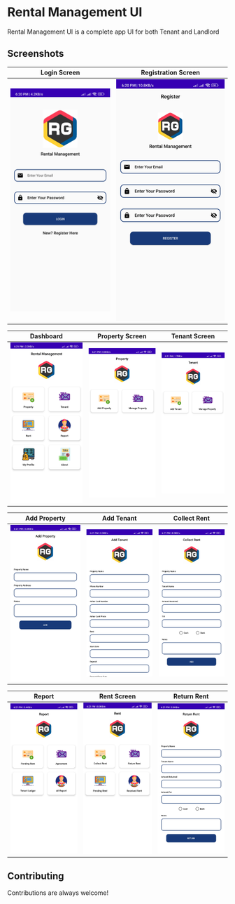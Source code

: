 # Rental Management UI

Rental Management UI is a complete app UI for both Tenant and Landlord

## Screenshots

| Login Screen                                                                                      | Registration Screen                                                                                     |
|---------------------------------------------------------------------------------------------------|---------------------------------------------------------------------------------------------------------|
| ![login](https://github.com/Jyoti-Chakma/Rental-Management-UI/blob/master/Screenshots/login.jpeg) | ![register](https://github.com/Jyoti-Chakma/Rental-Management-UI/blob/master/Screenshots/register.jpeg) |

| Dashboard                                                                                                 | Property Screen                                                                                         | Tenant Screen                                                                                       |
|-----------------------------------------------------------------------------------------------------------|---------------------------------------------------------------------------------------------------------|-----------------------------------------------------------------------------------------------------|
| ![dashboard](https://github.com/Jyoti-Chakma/Rental-Management-UI/blob/master/Screenshots/dashboard.jpeg) | ![property](https://github.com/Jyoti-Chakma/Rental-Management-UI/blob/master/Screenshots/property.jpeg) | ![tenant](https://github.com/Jyoti-Chakma/Rental-Management-UI/blob/master/Screenshots/tenant.jpeg) |

| Add Property                                                                                                   | Add Tenant                                                                                                 | Collect Rent                                                                                                   |
|----------------------------------------------------------------------------------------------------------------|------------------------------------------------------------------------------------------------------------|----------------------------------------------------------------------------------------------------------------|
| ![add-property](https://github.com/Jyoti-Chakma/Rental-Management-UI/blob/master/Screenshots/addProperty.jpeg) | ![add-tenant](https://github.com/Jyoti-Chakma/Rental-Management-UI/blob/master/Screenshots/addTenant.jpeg) | ![collect-rent](https://github.com/Jyoti-Chakma/Rental-Management-UI/blob/master/Screenshots/collectRent.jpeg) |

| Report                                                                                              | Rent Screen                                                                                           | Return Rent                                                                                                   |
|-----------------------------------------------------------------------------------------------------|-------------------------------------------------------------------------------------------------------|---------------------------------------------------------------------------------------------------------------|
| ![report](https://github.com/Jyoti-Chakma/Rental-Management-UI/blob/master/Screenshots/report.jpeg) | ![add-tenant](https://github.com/Jyoti-Chakma/Rental-Management-UI/blob/master/Screenshots/rent.jpeg) | ![collect-rent](https://github.com/Jyoti-Chakma/Rental-Management-UI/blob/master/Screenshots/returnRent.jpeg) |

## Contributing

Contributions are always welcome!
